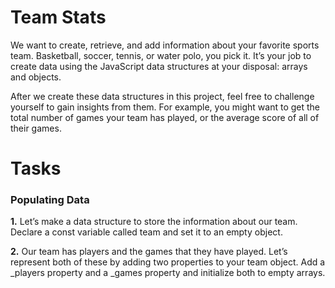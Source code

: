 # Team Stats

We want to create, retrieve, and add information about your favorite sports team. Basketball, soccer, tennis, or water polo, you pick it. It’s your job to create data using the JavaScript data structures at your disposal: arrays and objects.

After we create these data structures in this project, feel free to challenge yourself to gain insights from them. For example, you might want to get the total number of games your team has played, or the average score of all of their games.

# Tasks

### Populating Data

**1.** Let’s make a data structure to store the information about our team. Declare a const variable called team and set it to an empty object.

**2.** Our team has players and the games that they have played. Let’s represent both of these by adding two properties to your team object. Add a _players property and a _games property and initialize both to empty arrays.
